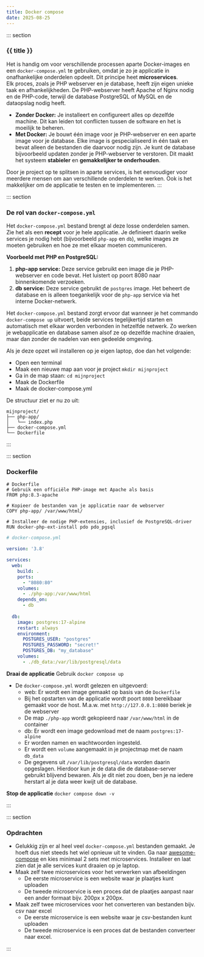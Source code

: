 ```yaml
---
title: Docker compose
date: 2025-08-25
---
```


::: section
### {{ title }}
Het is handig om voor verschillende processen aparte Docker-images en een `docker-compose.yml` te gebruiken, omdat je zo je applicatie in onafhankelijke onderdelen opdeelt. Dit principe heet **microservices**.  
Elk proces, zoals je PHP webserver en je database, heeft zijn eigen unieke taak en afhankelijkheden. De PHP-webserver heeft Apache of Nginx nodig en de PHP-code, terwijl de database PostgreSQL of MySQL en de dataopslag nodig heeft.
* **Zonder Docker:** Je installeert en configureert alles op dezelfde machine. Dit kan leiden tot conflicten tussen de software en het is moeilijk te beheren.
* **Met Docker:** Je bouwt één image voor je PHP-webserver en een aparte image voor je database. Elke image is gespecialiseerd in één taak en bevat alleen de bestanden die daarvoor nodig zijn. Je kunt de database bijvoorbeeld updaten zonder je PHP-webserver te verstoren. Dit maakt het systeem **stabieler** en **gemakkelijker te onderhouden**.

Door je project op te splitsen in aparte services, is het eenvoudiger voor meerdere mensen om aan verschillende onderdelen te werken. Ook is het makkelijker om de applicatie te testen en te implementeren.
:::

::: section
### De rol van `docker-compose.yml`

Het `docker-compose.yml` bestand brengt al deze losse onderdelen samen. Zie het als een **recept** voor je hele applicatie. Je definieert daarin welke services je nodig hebt (bijvoorbeeld `php-app` en `db`), welke images ze moeten gebruiken en hoe ze met elkaar moeten communiceren.

**Voorbeeld met PHP en PostgreSQL:**

1.  **php-app service:** Deze service gebruikt een image die je PHP-webserver en code bevat. Het luistert op poort 8080 naar binnenkomende verzoeken.
2.  **db service:** Deze service gebruikt de `postgres` image. Het beheert de database en is alleen toegankelijk voor de `php-app` service via het interne Docker-netwerk.

Het `docker-compose.yml` bestand zorgt ervoor dat wanneer je het commando `docker-compose up` uitvoert, beide services tegelijkertijd starten en automatisch met elkaar worden verbonden in hetzelfde netwerk. Zo werken je webapplicatie en database samen alsof ze op dezelfde machine draaien, maar dan zonder de nadelen van een gedeelde omgeving.

Als je deze opzet wil installeren op je eigen laptop, doe dan het volgende:
* Open een terminal
* Maak een nieuwe map aan voor je project `mkdir mijnproject`
* Ga in de map staan: `cd mijnproject`
* Maak de Dockerfile
* Maak de docker-compose.yml

De structuur ziet er nu zo uit:

```shell
mijnproject/
├── php-app/
│   └── index.php
├── docker-compose.yml
└── Dockerfile
```
:::

::: section

### Dockerfile

```shell
# Dockerfile
# Gebruik een officiële PHP-image met Apache als basis
FROM php:8.3-apache

# Kopieer de bestanden van je applicatie naar de webserver
COPY php-app/ /var/www/html/

# Installeer de nodige PHP-extensies, inclusief de PostgreSQL-driver
RUN docker-php-ext-install pdo pdo_pgsql
```


```yml
# docker-compose.yml

version: '3.8'

services:
  web:
    build: .
    ports:
      - "8080:80"
    volumes:
      - ./php-app:/var/www/html
    depends_on:
      - db
    
  db:
    image: postgres:17-alpine
    restart: always
    environment:
      POSTGRES_USER: "postgres"
      POSTGRES_PASSWORD: "secret!"
      POSTGRES_DB: "my_database"
    volumes:
      - ./db_data:/var/lib/postgresql/data
```

**Draai de applicatie**
Gebruik `docker compose up`
* De `docker-compose.yml` wordt gelezen en uitgevoerd:
    * web: Er wordt een image gemaakt op basis van de `Dockerfile`
    * Bij het opstarten van de applicatie wordt poort `8080` bereikbaar gemaakt voor de host. M.a.w. met `http://127.0.0.1:8080` beriek je de webserver
    * De map `./php-app` wordt gekopieerd naar `/var/www/html` in de container
    * db: Er wordt een image gedownload met de naam `postgres:17-alpine`
    * Er worden namen en wachtwoorden ingesteld.
    * Er wordt een `volume` aangemaakt in je projectmap met de naam `db_data`
    * De gegevens uit `/var/lib/postgresql/data` worden daarin opgeslagen. Hierdoor kun je de data die de database-server gebruikt blijvend bewaren. Als je dit niet zou doen, ben je na iedere herstart al je data weer kwijt uit de database.

**Stop de applicatie**
`docker compose down -v`

:::

::: section
### Opdrachten
* Gelukkig zijn er al heel veel `docker-compose.yml` bestanden gemaakt. Je hoeft dus niet steeds het wiel opnieuw uit te vinden. Ga naar [awesome-compose](https://github.com/docker/awesome-compose) en kies minimaal 2 sets met microservices. Installeer en laat zien dat je alle services kunt draaien op je laptop.
* Maak zelf twee microservices voor het verwerken van afbeeldingen
    * De eerste microservice is een website waar je plaatjes kunt uploaden
    * De tweede microservice is een proces dat de plaatjes aanpast naar een ander formaat bijv. 200px x 200px.
* Maak zelf twee microservices voor het converteren van bestanden bijv. csv naar excel
    * De eerste microservice is een website waar je csv-bestanden kunt uploaden
    * De tweede microservice is een proces dat de bestanden converteer naar excel.


:::